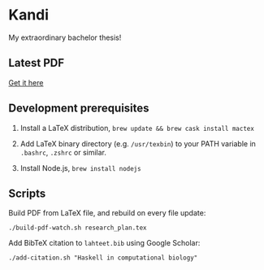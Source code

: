 # Kandi

My extraordinary bachelor thesis!

## Latest PDF

[Get it
here](https://github.com/attekei/kandi/raw/master/SCI_2017_Keinanen_Atte.pdf)

## Development prerequisites

1. Install a LaTeX distribution, `brew update && brew cask install mactex`

2. Add LaTeX binary directory (e.g. `/usr/texbin`) to your PATH variable in `.bashrc`, `.zshrc` or similar.

3. Install Node.js, `brew install nodejs`

## Scripts

Build PDF from LaTeX file, and rebuild on every file update:
```
./build-pdf-watch.sh research_plan.tex
```

Add BibTeX citation to `lahteet.bib` using Google Scholar:
```
./add-citation.sh "Haskell in computational biology"
```
